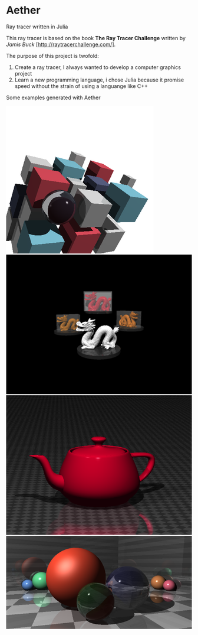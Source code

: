 # Aether
Ray tracer written in Julia

This ray tracer is based on the book **The Ray Tracer Challenge** written by *Jamis Buck* [http://raytracerchallenge.com/].

The purpose of this project is twofold:
1. Create a ray tracer, I always wanted to develop a computer graphics project  
2. Learn a new programming language, i chose Julia because it promise speed without the strain of using a languange like C++ 

Some examples generated with Aether

![](https://github.com/R366Y/Aether/blob/master/renders/cover_image.png)
![](https://github.com/R366Y/Aether/blob/master/renders/dragons.png)
![](https://github.com/R366Y/Aether/blob/master/renders/teapot_smooth_scene.png)
![](https://github.com/R366Y/Aether/blob/master/renders/reflections_and_refractions.png)
